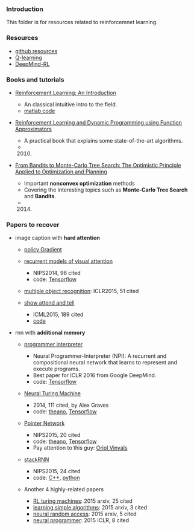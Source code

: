 ### Introduction
This folder is for resources related to reinforcemnet learning. 

### Resources
- [github resources][1]
- [Q-learning][2]
- [DeepMind-RL][3]

### Books and tutorials
- [Reinforcement Learning: An Introduction][4]
	- An classical intuitive intro to the field. 
	- [matlab code][5]

- [Reinforcement Learning and Dynamic Programming using Function Approximators][6]
	- A practical book that explains some state-of-the-art algorithms. 
	- 2010.

- [From Bandits to Monte-Carlo Tree Search: The Optimistic Principle Applied to Optimization and Planning][7]
	- Important **nonconvex optimization** methods 
	- Covering the interesting topics such as **Monte-Carlo Tree Search** and **Bandits**.
	- 2014.

### Papers to recover
- image caption with **hard attention**
	- [policy Gradient][8]

	- [recurrent models of visual attention][9]
		- NIPS2014, 96 cited
		- code: [Tensorflow][10]

	- [multiple object recognition][11]: ICLR2015, 51 cited 

	- [show attend and tell][12]
		-  ICML2015, 189 cited
		- [code][13]

- rnn with **additional memory**
	- [programmer interpreter][14]
		- Neural Programmer-Interpreter (NPI): A recurrent and compositional neural network that learns to represent and execute programs.
		- Best paper for ICLR 2016 from Google DeepMind.
		- code: [Tensorflow][15]

	- [Neural Turing Machine][16]
		- 2014, 111 cited, by Alex Graves
		- code: [theano][17], [Tensorflow][18] 

	- [Pointer Network][19]
		- NIPS2015, 20 cited
		- code: [theano][20], [Tensorflow][21]
		- Pay attention to this guy: [Oriol Vinyals][22]

	- [stackRNN][23]
		- NIPS2015, 24 cited
		- code: [C++][24], [python][25]

	- Another 4 highly-related papers
		- [RL turing machines][26]: 2015 arxiv, 25 cited
		- [learning simple algorithms][27]: 2015 arxiv, 3 cited
		- [neural random access][28]: 2015 arxiv, 5 cited
		- [neural programmer][29]: 2015 ICLR, 8 cited

[1]:	https://github.com/BigeyeDestroyer/deepRL/tree/resource
[2]:	http://mnemstudio.org/path-finding-q-learning-tutorial.htm
[3]:	http://www.infoq.com/cn/articles/atari-reinforcement-learning
[4]:	http://webdocs.cs.ualberta.ca/~sutton/book/ebook/the-book.html
[5]:	http://waxworksmath.com/Authors/N_Z/Sutton/sutton.html
[6]:	https://orbi.ulg.ac.be/bitstream/2268/27963/1/book-FA-RL-DP.pdf
[7]:	https://hal.archives-ouvertes.fr/hal-00747575v5/document
[8]:	http://www.scholarpedia.org/article/Policy_gradient_methods
[9]:	http://arxiv.org/abs/1406.6247
[10]:	https://github.com/seann999/tensorflow_mnist_ram
[11]:	http://arxiv.org/abs/1412.7755
[12]:	http://arxiv.org/abs/1502.03044
[13]:	https://github.com/kelvinxu/arctic-captions
[14]:	http://arxiv.org/pdf/1511.06279v4.pdf
[15]:	https://github.com/carpedm20/NPI-tensorflow
[16]:	http://arxiv.org/abs/1410.5401
[17]:	https://github.com/shawntan/neural-turing-machines
[18]:	https://github.com/carpedm20/NTM-tensorflow
[19]:	http://papers.nips.cc/paper/5866-pointer-networks
[20]:	https://github.com/vshallc/PtrNets
[21]:	https://github.com/ikostrikov/TensorFlow-Pointer-Networks
[22]:	https://scholar.google.com/citations?hl=zh-CN&user=NkzyCvUAAAAJ&view_op=list_works&sortby=pubdate
[23]:	http://papers.nips.cc/paper/5857-inferring-algorithmic-patterns-with-stack-augmented-recurrent-nets
[24]:	https://github.com/facebook/Stack-RNN
[25]:	https://github.com/DoctorTeeth/diffmem
[26]:	http://arxiv.org/abs/1505.00521
[27]:	http://arxiv.org/abs/1511.07275
[28]:	http://arxiv.org/abs/1511.06392
[29]:	http://arxiv.org/abs/1511.04834